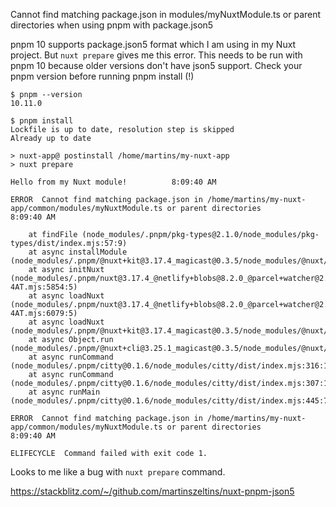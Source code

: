 Cannot find matching package.json in modules/myNuxtModule.ts or parent directories when using pnpm with package.json5

pnpm 10 supports package.json5 format which I am using in my Nuxt project. But `nuxt prepare` gives me this error. This needs to be run with pnpm 10 because older versions don't have json5 support. Check your pnpm version before running pnpm install (!)

````
$ pnpm --version
10.11.0

$ pnpm install
Lockfile is up to date, resolution step is skipped
Already up to date

> nuxt-app@ postinstall /home/martins/my-nuxt-app
> nuxt prepare

Hello from my Nuxt module!          8:09:40 AM

ERROR  Cannot find matching package.json in /home/martins/my-nuxt-app/common/modules/myNuxtModule.ts or parent directories           8:09:40 AM

    at findFile (node_modules/.pnpm/pkg-types@2.1.0/node_modules/pkg-types/dist/index.mjs:57:9)
    at async installModule (node_modules/.pnpm/@nuxt+kit@3.17.4_magicast@0.3.5/node_modules/@nuxt/kit/dist/index.mjs:2501:64)
    at async initNuxt (node_modules/.pnpm/nuxt@3.17.4_@netlify+blobs@8.2.0_@parcel+watcher@2.5.1_@types+node@22.13.10_db0@0.3.2_e_168d7a2db8f3763c9d74b0a2ce9ce45f/node_modules/nuxt/dist/shared/nuxt.Ipy8-4AT.mjs:5854:5)
    at async loadNuxt (node_modules/.pnpm/nuxt@3.17.4_@netlify+blobs@8.2.0_@parcel+watcher@2.5.1_@types+node@22.13.10_db0@0.3.2_e_168d7a2db8f3763c9d74b0a2ce9ce45f/node_modules/nuxt/dist/shared/nuxt.Ipy8-4AT.mjs:6079:5)
    at async loadNuxt (node_modules/.pnpm/@nuxt+kit@3.17.4_magicast@0.3.5/node_modules/@nuxt/kit/dist/index.mjs:2721:19)
    at async Object.run (node_modules/.pnpm/@nuxt+cli@3.25.1_magicast@0.3.5/node_modules/@nuxt/cli/dist/chunks/prepare.mjs:30:18)
    at async runCommand (node_modules/.pnpm/citty@0.1.6/node_modules/citty/dist/index.mjs:316:16)
    at async runCommand (node_modules/.pnpm/citty@0.1.6/node_modules/citty/dist/index.mjs:307:11)
    at async runMain (node_modules/.pnpm/citty@0.1.6/node_modules/citty/dist/index.mjs:445:7) 

ERROR  Cannot find matching package.json in /home/martins/my-nuxt-app/common/modules/myNuxtModule.ts or parent directories            8:09:40 AM

ELIFECYCLE  Command failed with exit code 1.
````

Looks to me like a bug with `nuxt prepare` command.

https://stackblitz.com/~/github.com/martinszeltins/nuxt-pnpm-json5
